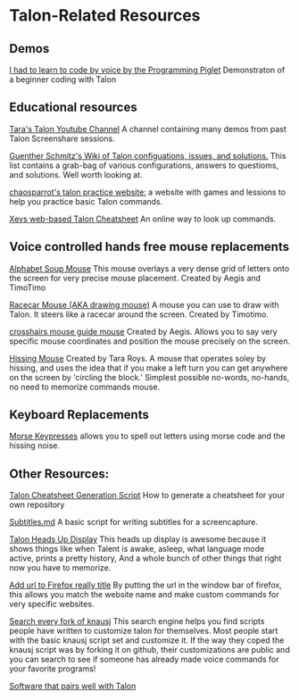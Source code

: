 # Talon-Related Resources


## Demos

[I had to learn to code by voice by the Programming Piglet](https://www.youtube.com/watch?v=FOJ6OvPf_nM) Demonstraton of a beginner coding with Talon


## Educational resources

[Tara's Talon Youtube Channel](http://www.youtube.com/tararoys) A channel containing many demos from past Talon Screenshare sessions. 

[Guenther Schmitz's Wiki of Talon configuations, issues, and solutions.](https://wiki.gpunktschmitz.com/index.php/Talon)  This list contains a grab-bag of various configurations, answers to questioms, and solutions.  Well worth looking at.

[chaosparrot's talon practice website:](https://chaosparrot.github.io/talon_practice) a website with games and lessions to help you practice basic Talon commands. 

[Xevs web-based Talon Cheatsheet](https://talon-knausj-cheatsheet.netlify.app/) An online way to look up commands. 


## Voice controlled hands free mouse replacements

[Alphabet Soup Mouse](https://gist.github.com/timo/b3429ede632f0eb9cac0eb142746dc3b)  This mouse overlays a very dense grid of letters onto the screen for very precise mouse placement. Created by Aegis and TimoTimo

[Racecar Mouse (AKA drawing mouse)](https://gist.github.com/timo/d3a8c871aca93aee4cd8b4fc57b15187) A mouse you can use to draw with Talon. It steers like a racecar around the screen. Created by Timotimo.

[crosshairs mouse guide mouse](https://github.com/tararoys/mouse_guide) Created by Aegis.  Allows you to say very specific mouse coordinates and position the mouse precisely on the screen. 

[Hissing Mouse](https://gist.github.com/tararoys/cdabc3bab686abd8d9b585afd7c481da) Created by Tara Roys. A mouse that operates soley by hissing, and uses the idea that if you make a left turn you can get anywhere on the screen by 'circling the block.'  Simplest possible no-words, no-hands, no need to memorize commands mouse.


## Keyboard Replacements

[Morse Keypresses](https://gist.github.com/tararoys/7ef72526a825bb4c2253c961695d5e4b) allows you to spell out letters using morse code and the hissing noise.  


## Other Resources:

[Talon Cheatsheet Generation Script](https://gist.github.com/tararoys/c538b7ae8e1f21db9a794c2c0f5becf4) How to generate a cheatsheet for your own repository

[Subtitles.md](https://gist.github.com/tararoys/accf5506bea2c5c17e5bb31c7beac6e4)  A basic script for writing subtitles for a screencapture. 

[Talon Heads Up Display](https://github.com/chaosparrot/talon_hud) This heads up display is awesome because it shows things like when Talent is awake, asleep, what language mode active, prints a pretty history, And a whole bunch of other things that right now you have to memorize.

[Add url to Firefox really title](https://github.com/erichgoldman/add-url-to-window-title) By putting the url in the window bar of firefox, this allows you match the website name and make custom commands for very specific websites.  

[Search every fork of knausj]( https://search.talonvoice.com/search/)  This search engine helps you find scripts people have written to customize talon for themselves. Most people start with the basic knausj script set and customize it. If the way they coped the knausj script was by forking it on github, their customizations are public and you can search to see if someone has already made voice commands for your favorite programs!

[Software that pairs well with Talon](/other_integrations#software-that-pairs-well-with-talon)
